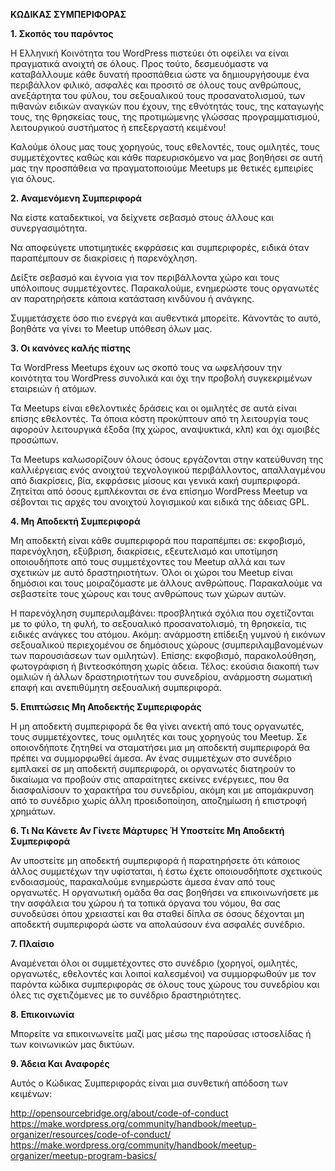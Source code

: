 **ΚΩΔΙΚΑΣ ΣΥΜΠΕΡΙΦΟΡΑΣ**

**1. Σκοπός του παρόντος**

Η Ελληνική Κοινότητα του WordPress πιστεύει ότι οφείλει να είναι πραγματικά ανοιχτή σε όλους. Προς τούτο, δεσμευόμαστε να καταβάλλουμε κάθε δυνατή προσπάθεια ώστε να δημιουργήσουμε ένα περιβάλλον φιλικό, ασφαλές και προσιτό σε όλους τους ανθρώπους, ανεξάρτητα του φύλου, του σεξουαλικού τους προσανατολισμού, των πιθανών ειδικών αναγκών που έχουν, της εθνότητάς τους, της καταγωγής τους, της θρησκείας τους, της προτιμώμενης γλώσσας προγραμματισμού, λειτουργικού συστήματος ή επεξεργαστή κειμένου!

Καλούμε όλους μας τους χορηγούς, τους  εθελοντές, τους ομιλητές, τους συμμετέχοντες καθώς και κάθε παρευρισκόμενο να μας βοηθήσει σε αυτή μας την προσπάθεια να πραγματοποιούμε Meetups με θετικές εμπειρίες για όλους.

**2. Αναμενόμενη Συμπεριφορά**

Να είστε καταδεκτικοί, να δείχνετε σεβασμό στους άλλους και συνεργασιμότητα.

Να αποφεύγετε υποτιμητικές εκφράσεις και συμπεριφορές, ειδικά όταν παραπέμπουν σε διακρίσεις ή παρενόχληση.

Δείξτε σεβασμό και έγνοια για τον περιβάλλοντα χώρο και τους υπόλοιπους συμμετέχοντες. Παρακαλούμε, ενημερώστε τους οργανωτές αν παρατηρήσετε κάποια κατάσταση κινδύνου ή ανάγκης.

Συμμετάσχετε όσο πιο ενεργά και αυθεντικά μπορείτε. Κάνοντάς το αυτό, βοηθάτε να γίνει το Meetup υπόθεση όλων μας.

**3. Οι κανόνες καλής πίστης**

Τα WordPress Meetups έχουν ως σκοπό τους να ωφελήσουν την κοινότητα του WordPress συνολικά και όχι την προβολή συγκεκριμένων εταιρειών ή ατόμων.

Τα Meetups είναι εθελοντικές δράσεις και οι ομιλητές σε αυτά είναι επίσης εθελοντές. Τα όποια κόστη προκύπτουν από τη λειτουργία τους αφορούν λειτουργικά έξοδα (πχ χώρος, αναψυκτικά, κλπ) και όχι αμοιβές προσώπων.

Τα Meetups καλωσορίζουν όλους όσους εργάζονται στην κατεύθυνση της καλλιέργειας ενός ανοιχτού τεχνολογικού περιβάλλοντος, απαλλαγμένου από διακρίσεις, βία, εκφράσεις μίσους και γενικά κακή συμπεριφορά.
Ζητείται από όσους εμπλέκονται σε ένα επίσημο WordPress Meetup να σέβονται τις αρχές του ανοιχτού λογισμικού και ειδικά της άδειας GPL.

**4. Μη Αποδεκτή Συμπεριφορά**

Μη αποδεκτή είναι κάθε συμπεριφορά που παραπέμπει σε: εκφοβισμό, παρενόχληση, εξύβριση, διακρίσεις, εξευτελισμό και υποτίμηση οποιουδήποτε από τους συμμετέχοντες του Meetup αλλά και των σχετικών με αυτό δραστηριοτήτων.  Όλοι οι χώροι του Meetup είναι δημόσιοι και τους μοιραζόμαστε με άλλους ανθρώπους. Παρακαλούμε να σεβαστείτε τους χώρους και τους ανθρώπους των χώρων αυτών.

Η παρενόχληση συμπεριλαμβάνει: προσβλητικά σχόλια που σχετίζονται με το φύλο, τη φυλή, το σεξουαλικό προσανατολισμό, τη θρησκεία, τις ειδικές ανάγκες του ατόμου. Ακόμη: ανάρμοστη επίδειξη γυμνού ή εικόνων σεξουαλικού περιεχομένου σε δημόσιους χώρους (συμπεριλαμβανομένων των παρουσιάσεων των ομιλητών). Επίσης: εκφοβισμό, παρακολούθηση, φωτογράφιση ή βιντεοσκόπηση χωρίς άδεια. Τέλος: εκούσια διακοπή των ομιλιών ή άλλων δραστηριοτήτων του συνεδρίου, ανάρμοστη σωματική επαφή και ανεπιθύμητη σεξουαλική συμπεριφορά.

**5. Επιπτώσεις Μη Αποδεκτής Συμπεριφοράς**

Η μη αποδεκτή συμπεριφορά δε θα γίνει ανεκτή από τους οργανωτές, τους συμμετέχοντες, τους ομιλητές και τους χορηγούς του Meetup. Σε οποιονδήποτε ζητηθεί να σταματήσει μια μη αποδεκτή συμπεριφορά θα πρέπει να συμμορφωθεί άμεσα. Αν ένας συμμετέχων στο συνέδριο εμπλακεί σε μη αποδεκτή συμπεριφορά, οι οργανωτές διατηρούν το δικαίωμα να προβούν στις απαραίτητες εκείνες ενέργειες, που θα διασφαλίσουν το χαρακτήρα του συνεδρίου, ακόμη και με απομάκρυνση από το συνέδριο χωρίς άλλη προειδοποίηση, αποζημίωση ή επιστροφή χρημάτων.

**6. Τι Να Κάνετε Αν Γίνετε Μάρτυρες Ή Υποστείτε Μη Αποδεκτή Συμπεριφορά**

Αν υποστείτε μη αποδεκτή συμπεριφορά ή παρατηρήσετε ότι κάποιος άλλος συμμετέχων την υφίσταται, ή έστω έχετε οποιουσδήποτε σχετικούς ενδοιασμούς, παρακαλούμε ενημερώστε άμεσα έναν από τους οργανωτές. Η οργανωτική ομάδα θα σας βοηθήσει να επικοινωνήσετε με την ασφάλεια του χώρου ή τα τοπικά όργανα του νόμου, θα σας συνοδεύσει όπου χρειαστεί και θα σταθεί δίπλα σε όσους δέχονται μη αποδεκτή συμπεριφορά ώστε να απολαύσουν ένα ασφαλές συνέδριο.

**7. Πλαίσιο**

Αναμένεται όλοι οι συμμετέχοντες στο συνέδριο (χορηγοί, ομιλητές, οργανωτές, εθελοντές και λοιποί καλεσμένοι) να συμμορφωθούν με τον παρόντα κώδικα συμπεριφοράς σε όλους τους χώρους του συνεδρίου και όλες τις σχετιζόμενες με το συνέδριο δραστηριότητες.

**8. Επικοινωνία**

Μπορείτε να επικοινωνείτε μαζί μας μέσω της παρούσας ιστοσελίδας ή των κοινωνικών μας δικτύων.

**9. Άδεια Και Αναφορές**

Αυτός ο Κώδικας Συμπεριφοράς είναι μια συνθετική απόδοση των κειμένων:

http://opensourcebridge.org/about/code-of-conduct
https://make.wordpress.org/community/handbook/meetup-organizer/resources/code-of-conduct/
https://make.wordpress.org/community/handbook/meetup-organizer/meetup-program-basics/
